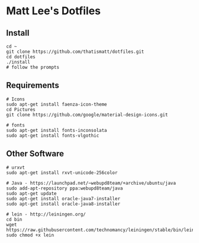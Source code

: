 # Matt Lee's Dotfiles

## Install

    cd ~
    git clone https://github.com/thatismatt/dotfiles.git
    cd dotfiles
    ./install
    # follow the prompts

## Requirements

    # Icons
    sudo apt-get install faenza-icon-theme
    cd Pictures
    git clone https://github.com/google/material-design-icons.git

    # fonts
    sudo apt-get install fonts-inconsolata
    sudo apt-get install fonts-vlgothic

## Other Software

    # urxvt
    sudo apt-get install rxvt-unicode-256color

    # Java - https://launchpad.net/~webupd8team/+archive/ubuntu/java
    sudo add-apt-repository ppa:webupd8team/java
    sudo apt-get update
    sudo apt-get install oracle-java7-installer
    sudo apt-get install oracle-java8-installer

    # lein - http://leiningen.org/
    cd bin
    wget https://raw.githubusercontent.com/technomancy/leiningen/stable/bin/lein
    sudo chmod +x lein
